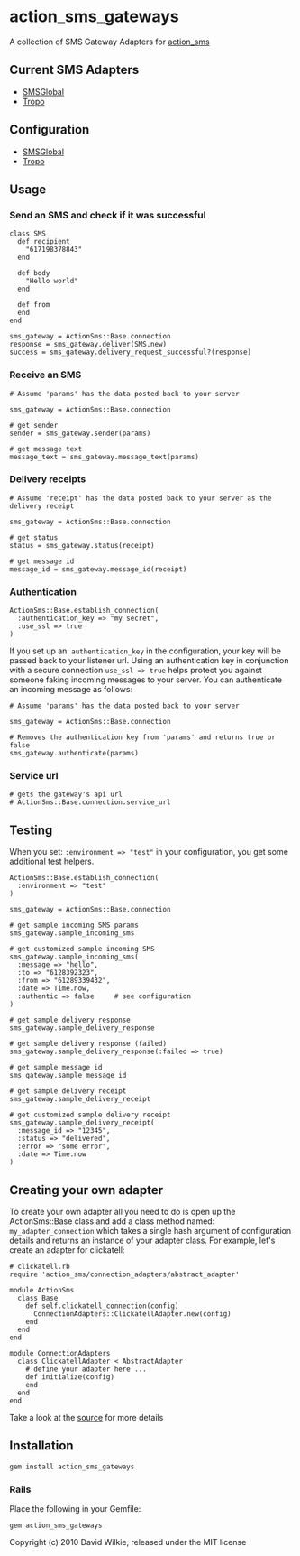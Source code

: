 # action_sms_gateways

A collection of SMS Gateway Adapters for [action_sms](http://github.com/dwilkie/action_sms)

## Current SMS Adapters

* [SMSGlobal](http://www.smsglobal.com)
* [Tropo](http://www.tropo.com)

## Configuration

* [SMSGlobal](wiki/SMSGlobal)
* [Tropo](wiki/Tropo)

## Usage

### Send an SMS and check if it was successful

    class SMS
      def recipient
        "617198378843"
      end

      def body
        "Hello world"
      end

      def from
      end
    end

    sms_gateway = ActionSms::Base.connection
    response = sms_gateway.deliver(SMS.new)
    success = sms_gateway.delivery_request_successful?(response)

### Receive an SMS

    # Assume 'params' has the data posted back to your server

    sms_gateway = ActionSms::Base.connection

    # get sender
    sender = sms_gateway.sender(params)

    # get message text
    message_text = sms_gateway.message_text(params)

### Delivery receipts

    # Assume 'receipt' has the data posted back to your server as the delivery receipt

    sms_gateway = ActionSms::Base.connection

    # get status
    status = sms_gateway.status(receipt)

    # get message id
    message_id = sms_gateway.message_id(receipt)

### Authentication

    ActionSms::Base.establish_connection(
      :authentication_key => "my secret",
      :use_ssl => true
    )

If you set up an: `authentication_key` in the configuration, your key will be passed back to your listener url. Using an authentication key in conjunction with a secure connection `use_ssl => true` helps protect you against someone faking incoming messages to your server. You can authenticate an incoming message as follows:

    # Assume 'params' has the data posted back to your server

    sms_gateway = ActionSms::Base.connection

    # Removes the authentication key from 'params' and returns true or false
    sms_gateway.authenticate(params)

### Service url

    # gets the gateway's api url
    # ActionSms::Base.connection.service_url

## Testing

When you set: `:environment => "test"` in your configuration, you get some additional test helpers.

    ActionSms::Base.establish_connection(
      :environment => "test"
    )

    sms_gateway = ActionSms::Base.connection

    # get sample incoming SMS params
    sms_gateway.sample_incoming_sms

    # get customized sample incoming SMS
    sms_gateway.sample_incoming_sms(
      :message => "hello",
      :to => "6128392323",
      :from => "61289339432",
      :date => Time.now,
      :authentic => false     # see configuration
    )

    # get sample delivery response
    sms_gateway.sample_delivery_response

    # get sample delivery response (failed)
    sms_gateway.sample_delivery_response(:failed => true)

    # get sample message id
    sms_gateway.sample_message_id

    # get sample delivery receipt
    sms_gateway.sample_delivery_receipt

    # get customized sample delivery receipt
    sms_gateway.sample_delivery_receipt(
      :message_id => "12345",
      :status => "delivered",
      :error => "some error",
      :date => Time.now
    )

## Creating your own adapter

To create your own adapter all you need to do is open up the ActionSms::Base class
and add a class method named: `my_adapter_connection` which takes a single hash argument of configuration details and returns an instance of your adapter class. For example, let's create an adapter for clickatell:

    # clickatell.rb
    require 'action_sms/connection_adapters/abstract_adapter'

    module ActionSms
      class Base
        def self.clickatell_connection(config)
          ConnectionAdapters::ClickatellAdapter.new(config)
        end
      end
    end

    module ConnectionAdapters
      class ClickatellAdapter < AbstractAdapter
        # define your adapter here ...
        def initialize(config)
        end
      end
    end

Take a look at the [source](tree/master/lib/action_sms_gateways/connection_adapters) for more details

## Installation

    gem install action_sms_gateways

### Rails

Place the following in your Gemfile:

    gem action_sms_gateways

Copyright (c) 2010 David Wilkie, released under the MIT license

